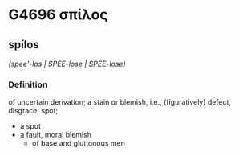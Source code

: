 # G4696 σπίλος

## spílos

_(spee'-los | SPEE-lose | SPEE-lose)_

### Definition

of uncertain derivation; a stain or blemish, i.e., (figuratively) defect, disgrace; spot; 

- a spot
- a fault, moral blemish
  - of base and gluttonous men
